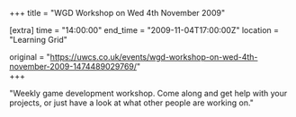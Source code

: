 +++
title = "WGD Workshop on Wed 4th November 2009"

[extra]
time = "14:00:00"
end_time = "2009-11-04T17:00:00Z"
location = "Learning Grid"

original = "https://uwcs.co.uk/events/wgd-workshop-on-wed-4th-november-2009-1474489029769/"    
+++

"Weekly game development workshop. Come along and get help with your projects, or just have a look at what other people are working on."

